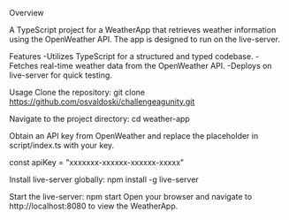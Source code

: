 Overview

A TypeScript project for a WeatherApp that retrieves weather information using the OpenWeather API. The app is designed to run on the live-server.

Features
-Utilizes TypeScript for a structured and typed codebase.
-Fetches real-time weather data from the OpenWeather API.
-Deploys  on live-server for quick testing.

Usage
Clone the repository:
git clone https://github.com/osvaldoski/challengeagunity.git

Navigate to the project directory:
cd weather-app

Obtain an API key from OpenWeather and replace the placeholder in script/index.ts with your key.

const apiKey = "xxxxxxx-xxxxxx-xxxxxx-xxxxx"

Install live-server globally:
npm install -g live-server

Start the live-server:
npm start
Open your browser and navigate to http://localhost:8080 to view the WeatherApp.

